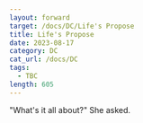 ```yaml
---
layout: forward
target: /docs/DC/Life's Propose
title: Life's Propose
date: 2023-08-17
category: DC
cat_url: /docs/DC
tags: 
  - TBC
length: 605
---
```


"What's it all about?" She asked.
